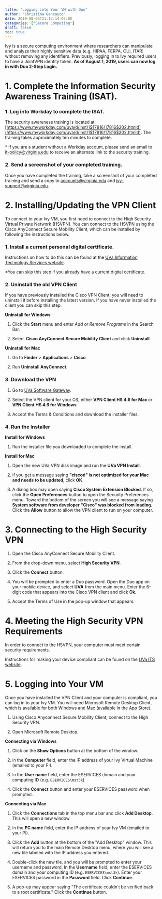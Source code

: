 ```yaml
---
title: "Logging into Your VM with Duo"
author: "Christina Gancayco"
date: 2019-08-05T21:13:14-05:00
categories: ["Secure Computing"]
draft: false
toc: true
---
```


<p class="lead">
Ivy is a secure computing environment where researchers can manipulate and analyze their 
highly sensitive data (e.g. HIPAA, FERPA, CUI, ITAR) without removing any identifiers. 
Previously, logging in to Ivy required users to have a JointVPN identity token. <b>As of 
August 1, 2019, users can now log in with Duo 2-Step Login.</b>
</p>

# 1. Complete the Information Security Awareness Training (ISAT).

### 1. Log into Workday to complete the ISAT.

The security awareness training is located at [https://www.myworkday.com/uva/d/inst/1$17816/17816$202.htmld](https://www.myworkday.com/uva/d/inst/1$17816/17816$202.htmld). The training takes approximately ten minutes to complete.

\* If you are a student without a Workday account, please send an email to it-policy@virginia.edu to receive an alternate link to the security training.


### 2. Send a screenshot of your completed training.

Once you have completed the training, take a screenshot of your completed training and send a copy to 
accounts@virginia.edu and ivy-support@virginia.edu.

# 2. Installing/Updating the VPN Client

To connect to your Ivy VM, you first need to connect to the High Security Virtual Private 
Network (HSVPN). You can connect to the HSVPN using the Cisco AnyConnect Secure Mobility Client, 
which can be installed by following the instructions below.

### 1. Install a current personal digital certificate.

Instructions on how to do this can be found at the [UVa Information Technology Services website](https://virginia.service-now.com/its?id=itsweb_kb_article&sys_id=58aafbcfdbf6c744f032f1f51d961927).

\*You can skip this step if you already have a current digital certificate.
    
### 2.  Uninstall the old VPN Client

If you have previously installed the Cisco VPN Client, you will need to uninstall it before installing the latest version. 
If you have never installed the client you can skip this step.

**Uninstall for Windows**

1. Click the **Start** menu and enter *Add or Remove Programs* in the Search Bar.
    
2. Select **Cisco AnyConnect Secure Mobility Client** and click **Uninstall**.

**Uninstall for Mac**

1. Go to **Finder** > **Applications** > **Cisco**.
    
2. Run **Uninstall AnyConnect**.
    
### 3. Download the VPN

1. Go to <a href="https://virginia.service-now.com/its?id=sg_catalog&sys_id=d66f4fd4db29274c2192e665059619d6&sysparm_category=06d7db5bdbfcab00cebc550a48961963" target="_blank">UVa Software Gateway</a>.

2. Select the VPN client for your OS, either **VPN Client HS 4.6 for Mac** or **VPN Client HS 4.6 for Windows**.

3. Accept the Terms & Conditions and download the installer files.

### 4. Run the Installer

**Install for Windows**

1. Run the installer file you downloaded to complete the install.

**Install for Mac**

1. Open the new UVa VPN disk image and run the **UVa VPN Install**.

2. If you get a message saying **"ciscod" is not optimized for your Mac and needs to be updated**, click **OK**.

3. A dialog box may open saying **Cisco System Extension Blocked**. If so, click the **Open Preferences** button to open the Security Preferences menu. Toward the bottom of the screen you will see a message saying **System software from developer "Cisco" was blocked from loading**. Click the **Allow** button to allow the VPN client to run on your computer.


# 3. Connecting to the High Security VPN

1. Open the Cisco AnyConnect Secure Mobility Client.

2. From the drop-down menu, select **High Security VPN**.

3. Click the **Connect** button.

4. You will be prompted to enter a Duo password. Open the Duo app on your mobile device, and select **UVA** from the main menu. Enter the 6-digit code that appears into the Cisco VPN client and click **Ok**.

5. Accept the Terms of Use in the pop-up window that appears.


# 4. Meeting the High Security VPN Requirements

In order to connect to the HSVPN, your computer must meet certain security requirements. 

Instructions for making your device compliant can be found on the <a href="https://virginia.service-now.com/its?id=itsweb_kb_article&sys_id=471fc126db16ebc0a6ddc19115961991" target="_blank">UVa ITS website</a>.

# 5. Logging into Your VM

Once you have installed the VPN Client and your computer is compliant, you can log in to your 
Ivy VM. You will need Microsoft Remote Desktop Client, which is available for both Windows and Mac (available in the App Store).

1. Using Cisco Anyconnect Secure Mobility Client, connect to the High Security VPN.

2. Open Microsoft Remote Desktop.

**Connecting via Windows**

1. Click on the **Show Options** button at the bottom of the window.

2. In the **Computer** field, enter the IP address of your Ivy Virtual Machine (emailed to your PI).

3. In the **User name** field, enter the ESERVICES domain and your computing ID (e.g. `ESERVICES\mst3k`).

4. Click the **Connect** button and enter your ESERVICES password when prompted.

**Connecting via Mac**

1. Click the **Connections** tab in the top menu bar and click **Add Desktop**. This will open a new window.

2. In the **PC name** field, enter the IP address of your Ivy VM (emailed to your PI).

3. Click the **Add** button at the bottom of the "Add Desktop" window. This will return you to the main Remote Desktop menu, where you will see a new tile labeled with the IP address you entered.

4. Double-click the new tile, and you will be prompted to enter your username and password. In the **Username** field, enter the ESERVICES domain and your computing ID (e.g. `ESERVICES\mst3k`). Enter your ESERVICES password in the **Password** field. Click **Continue**.

5. A pop-up may appear saying "The certificate couldn't be verified back to a root certificate." Click the **Continue** button.
